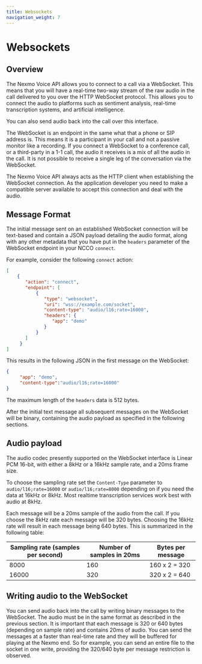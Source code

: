 ```yaml
---
title: Websockets
navigation_weight: 7
---
```


# Websockets

## Overview

The Nexmo Voice API allows you to connect to a call via a WebSocket. This means that you will have a real-time two-way stream of the raw audio in the call delivered to you over the HTTP WebSocket protocol. This allows you to connect the audio to platforms such as sentiment analysis, real-time transcription systems, and artificial intelligence.

You can also send audio back into the call over this interface.

The WebSocket is an endpoint in the same what that a phone or SIP address is. This means it is a participant in your call and not a passive monitor like a recording. If you connect a WebSocket to a conference call, or a third-party in a 1-1 call, the audio it receives is a mix of all the audio in the call. It is not possible to receive a single leg of the conversation via the WebSocket.

The Nexmo Voice API always acts as the HTTP client when establishing the WebSocket connection. As the application developer you need to make a compatible server available to accept this connection and deal with the audio.

## Message Format

The initial message sent on an established WebSocket connection will be text-based and contain a JSON payload detailing the audio format, along with any other metadata that you have put in the `headers` parameter of the WebSocket endpoint in your NCCO `connect`.

For example, consider the following `connect` action:

``` json
[
    {
       "action": "connect",
       "endpoint": [
           {
              "type": "websocket",
              "uri": "wss://example.com/socket",
              "content-type": "audio/l16;rate=16000", 
              "headers": {
                 "app": "demo"
              }
           }
       ]
     }
]
```

This results in the following JSON in the first message on the
WebSocket:

``` json
{
     "app": "demo",
     "content-type":"audio/l16;rate=16000"
}
```

The maximum length of the `headers` data is 512 bytes.

After the initial text message all subsequent messages on the WebSocket will be binary, containing the audio payload as specified in the following sections.

## Audio payload

The audio codec presently supported on the WebSocket interface is Linear PCM 16-bit, with either a 8kHz or a 16kHz sample rate, and a 20ms frame size.

To choose the sampling rate set the `Content-Type` parameter to `audio/l16;rate=16000` or `audio/l16;rate=8000` depending on if you need the data at 16kHz or 8kHz. Most realtime transcription services work best with audio at 8kHz.

Each message will be a 20ms sample of the audio from the call. If you choose the 8kHz rate each message will be 320 bytes. Choosing the 16kHz rate will result in each message being 640 bytes. This is summarized in the following table:

| Sampling rate (samples per second) | Number of samples in 20ms | Bytes per message |
|----|----|----|
| 8000 | 160 | 160 x 2 = 320 |
| 16000 | 320 | 320 x 2 = 640 |

## Writing audio to the WebSocket

You can send audio back into the call by writing binary messages to the WebSocket. The audio must be in the same format as described in the previous section. It is important that each message is 320 or 640 bytes (depending on sample rate) and contains 20ms of audio. You can send the messages at a faster than real-time rate and they will be buffered for playing at the Nexmo end. So for example, you can send an entire file to the socket in one write, providing the 320/640 byte per message restriction is observed.
